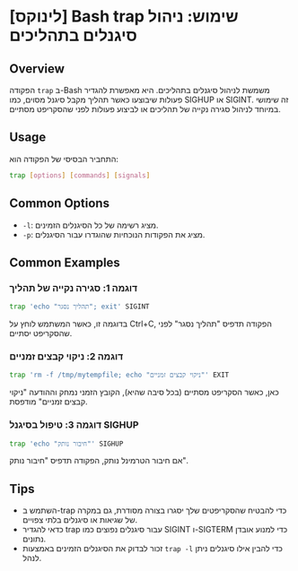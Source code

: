 # [לינוקס] Bash trap שימוש: ניהול סיגנלים בתהליכים

## Overview
הפקודה `trap` ב-Bash משמשת לניהול סיגנלים בתהליכים. היא מאפשרת להגדיר פעולות שיבוצעו כאשר תהליך מקבל סיגנל מסוים, כמו SIGHUP או SIGINT. זה שימושי במיוחד לניהול סגירה נקייה של תהליכים או לביצוע פעולות לפני שהסקריפט מסתיים.

## Usage
התחביר הבסיסי של הפקודה הוא:

```bash
trap [options] [commands] [signals]
```

## Common Options
- `-l`: מציג רשימה של כל הסיגנלים הזמינים.
- `-p`: מציג את הפקודות הנוכחיות שהוגדרו עבור הסיגנלים.

## Common Examples

### דוגמה 1: סגירה נקייה של תהליך
```bash
trap 'echo "תהליך נסגר"; exit' SIGINT
```
בדוגמה זו, כאשר המשתמש לוחץ על Ctrl+C, הפקודה תדפיס "תהליך נסגר" לפני שהסקריפט יסתיים.

### דוגמה 2: ניקוי קבצים זמניים
```bash
trap 'rm -f /tmp/mytempfile; echo "ניקוי קבצים זמניים"' EXIT
```
כאן, כאשר הסקריפט מסתיים (בכל סיבה שהיא), הקובץ הזמני נמחק וההודעה "ניקוי קבצים זמניים" מודפסת.

### דוגמה 3: טיפול בסיגנל SIGHUP
```bash
trap 'echo "חיבור נותק"' SIGHUP
```
אם חיבור הטרמינל נותק, הפקודה תדפיס "חיבור נותק".

## Tips
- השתמש ב-trap כדי להבטיח שהסקריפטים שלך יסגרו בצורה מסודרת, גם במקרה של שגיאות או סיגנלים בלתי צפויים.
- כדאי להגדיר trap עבור סיגנלים נפוצים כמו SIGINT ו-SIGTERM כדי למנוע אובדן נתונים.
- זכור לבדוק את הסיגנלים הזמינים באמצעות `trap -l` כדי להבין אילו סיגנלים ניתן לנהל.